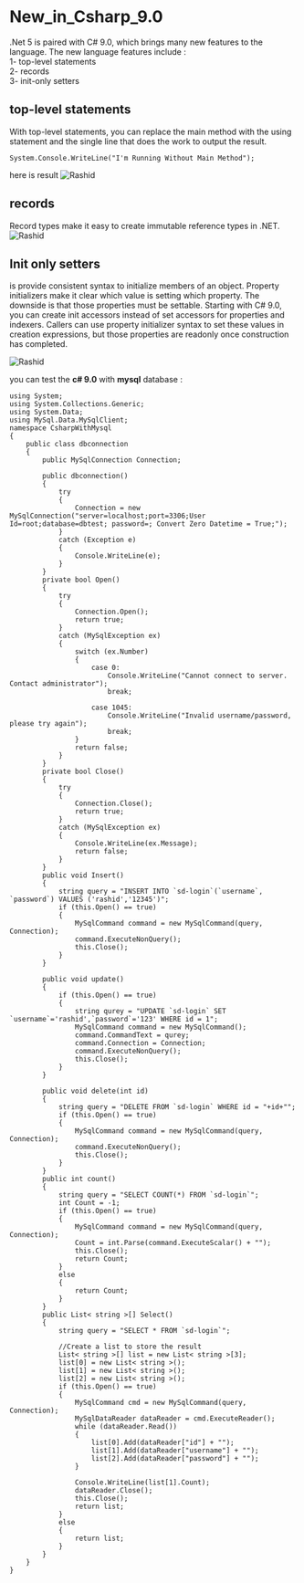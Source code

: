 # New_in_Csharp_9.0  

.Net 5 is paired with C# 9.0, which brings many new features to the language. The new language features include : \
1- top-level statements\
2- records\
3- init-only setters

## top-level statements 

With top-level statements, you can replace the main method with the using statement and the single line that does the work to output the result.
```
System.Console.WriteLine("I'm Running Without Main Method");
```

here is result 
![Rashid](https://github.com/rashidaltayeb/New_in_Csharp_9.0/blob/main/screen%20Shoot/top.png) 
 
## records

Record types make it easy to create immutable reference types in .NET.
![Rashid](https://github.com/rashidaltayeb/New_in_Csharp_9.0/blob/main/screen%20Shoot/rec.png)


## Init only setters

is provide consistent syntax to initialize members of an object. Property initializers make it clear which value is setting which property. The downside is that those properties must be settable. Starting with C# 9.0, you can create init accessors instead of set accessors for properties and indexers. Callers can use property initializer syntax to set these values in creation expressions, but those properties are readonly once construction has completed.

![Rashid](https://github.com/rashidaltayeb/New_in_Csharp_9.0/blob/main/screen%20Shoot/in3.png)

you can test the **c# 9.0** with **mysql** database : 
```
using System;
using System.Collections.Generic;
using System.Data;
using MySql.Data.MySqlClient;
namespace CsharpWithMysql
{
    public class dbconnection
    {
        public MySqlConnection Connection;

        public dbconnection()
        {
            try
            {
                Connection = new MySqlConnection("server=localhost;port=3306;User Id=root;database=dbtest; password=; Convert Zero Datetime = True;");
            }
            catch (Exception e)
            {
                Console.WriteLine(e);
            }
        }
        private bool Open()
        {
            try
            {
                Connection.Open();
                return true;
            }
            catch (MySqlException ex)
            {
                switch (ex.Number)
                {
                    case 0:
                        Console.WriteLine("Cannot connect to server.  Contact administrator");
                        break;

                    case 1045:
                        Console.WriteLine("Invalid username/password, please try again");
                        break;
                }
                return false;
            }
        }
        private bool Close()
        {
            try
            {
                Connection.Close();
                return true;
            }
            catch (MySqlException ex)
            {
                Console.WriteLine(ex.Message);
                return false;
            }
        }
        public void Insert()
        {
            string query = "INSERT INTO `sd-login`(`username`, `password`) VALUES ('rashid','12345')";
            if (this.Open() == true)
            {
                MySqlCommand command = new MySqlCommand(query, Connection);
                command.ExecuteNonQuery();
                this.Close();
            }
        }

        public void update()
        {
            if (this.Open() == true)
            {
                string qurey = "UPDATE `sd-login` SET `username`='rashid',`password`='123' WHERE id = 1";
                MySqlCommand command = new MySqlCommand();
                command.CommandText = qurey;
                command.Connection = Connection;
                command.ExecuteNonQuery();
                this.Close();   
            }
        }

        public void delete(int id)
        {
            string query = "DELETE FROM `sd-login` WHERE id = "+id+"";
            if (this.Open() == true)
            {
                MySqlCommand command = new MySqlCommand(query, Connection);
                command.ExecuteNonQuery();
                this.Close();
            }
        }
        public int count()
        {
            string query = "SELECT COUNT(*) FROM `sd-login`";
            int Count = -1;
            if (this.Open() == true)
            {
                MySqlCommand command = new MySqlCommand(query, Connection);
                Count = int.Parse(command.ExecuteScalar() + "");
                this.Close();
                return Count; 
            }
            else
            {
                return Count; 
            }
        }
        public List< string >[] Select()
        {
            string query = "SELECT * FROM `sd-login`";

            //Create a list to store the result
            List< string >[] list = new List< string >[3];
            list[0] = new List< string >();
            list[1] = new List< string >();
            list[2] = new List< string >();
            if (this.Open() == true)
            {
                MySqlCommand cmd = new MySqlCommand(query, Connection);
                MySqlDataReader dataReader = cmd.ExecuteReader();
                while (dataReader.Read())
                {
                    list[0].Add(dataReader["id"] + "");
                    list[1].Add(dataReader["username"] + "");
                    list[2].Add(dataReader["password"] + "");
                }

                Console.WriteLine(list[1].Count);
                dataReader.Close();
                this.Close();
                return list;
            }
            else
            {
                return list;
            }
        }
    }
}
```
